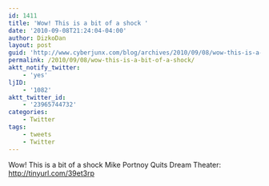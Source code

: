 ```yaml
---
id: 1411
title: 'Wow! This is a bit of a shock '
date: '2010-09-08T21:24:04-04:00'
author: DizkoDan
layout: post
guid: 'http://www.cyberjunx.com/blog/archives/2010/09/08/wow-this-is-a-bit-of-a-shock/'
permalink: /2010/09/08/wow-this-is-a-bit-of-a-shock/
aktt_notify_twitter:
    - 'yes'
ljID:
    - '1082'
aktt_twitter_id:
    - '23965744732'
categories:
    - Twitter
tags:
    - tweets
    - Twitter
---
```


Wow! This is a bit of a shock Mike Portnoy Quits Dream Theater: <http://tinyurl.com/39et3rp>